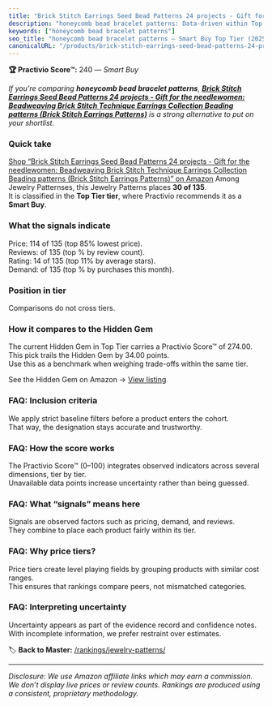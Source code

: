 ```yaml
---
title: "Brick Stitch Earrings Seed Bead Patterns 24 projects - Gift for the needlewomen: Beadweaving Brick Stitch Technique Earrings Collection Beading patterns (Brick Stitch Earrings Patterns)"
description: "honeycomb bead bracelet patterns: Data-driven within Top Tier ranking using the Practivio Score™. Positioned by quality, value, demand, findability, momentum."
keywords: ["honeycomb bead bracelet patterns"]
seo_title: "honeycomb bead bracelet patterns — Smart Buy Top Tier (2025)"
canonicalURL: "/products/brick-stitch-earrings-seed-bead-patterns-24-projects-gift-for-the-needlewomen-beadweaving-brick-stitch-technique-earrings-collection-beading-patterns-brick-stitch-earrings-patterns-B09GZDPJWW/"
---
```


**🏆 Practivio Score™:** 240 — _Smart Buy_


*If you're comparing **honeycomb bead bracelet patterns**, **[Brick Stitch Earrings Seed Bead Patterns 24 projects - Gift for the needlewomen: Beadweaving Brick Stitch Technique Earrings Collection Beading patterns (Brick Stitch Earrings Patterns)](https://www.amazon.com/dp/B09GZDPJWW?tag=practivio-20)** is a strong alternative to put on your shortlist.*
### Quick take
[Shop “Brick Stitch Earrings Seed Bead Patterns 24 projects - Gift for the needlewomen: Beadweaving Brick Stitch Technique Earrings Collection Beading patterns (Brick Stitch Earrings Patterns)” on Amazon](https://www.amazon.com/dp/B09GZDPJWW?tag=practivio-20)
Among Jewelry Patternses, this Jewelry Patterns places **30 of 135**.  
It is classified in the **Top Tier tier**, where Practivio recommends it as a **Smart Buy**.

### What the signals indicate
Price: 114 of 135 (top 85% lowest price).  
Reviews:  of 135 (top % by review count).  
Rating: 14 of 135 (top 11% by average stars).  
Demand:  of 135 (top % by purchases this month).

### Position in tier
Comparisons do not cross tiers.

### How it compares to the Hidden Gem
The current Hidden Gem in Top Tier carries a Practivio Score™ of 274.00.  
This pick trails the Hidden Gem by 34.00 points.  
Use this as a benchmark when weighing trade-offs within the same tier.  

See the Hidden Gem on Amazon → [View listing](https://www.amazon.com/dp/B09Y8DWR28?tag=practivio-20)

### FAQ: Inclusion criteria
We apply strict baseline filters before a product enters the cohort.  
That way, the designation stays accurate and trustworthy.

### FAQ: How the score works
The Practivio Score™ (0–100) integrates observed indicators across several dimensions, tier by tier.  
Unavailable data points increase uncertainty rather than being guessed.

### FAQ: What “signals” means here
Signals are observed factors such as pricing, demand, and reviews.  
They combine to place each product fairly within its tier.

### FAQ: Why price tiers?
Price tiers create level playing fields by grouping products with similar cost ranges.  
This ensures that rankings compare peers, not mismatched categories.

### FAQ: Interpreting uncertainty
Uncertainty appears as part of the evidence record and confidence notes.  
With incomplete information, we prefer restraint over estimates.


🏷️ **Back to Master:** [/rankings/jewelry-patterns/](/rankings/jewelry-patterns/)

---
_Disclosure: We use Amazon affiliate links which may earn a commission. We don’t display live prices or review counts. Rankings are produced using a consistent, proprietary methodology._
